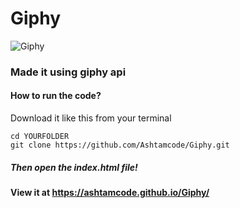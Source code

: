 # Giphy
![Giphy](https://socialify.git.ci/Ashtamcode/Giphy/image?forks=1&issues=1&language=1&owner=1&stargazers=1&theme=Dark)
### Made it using giphy api
#### How to run the code?
<p> Download it like this from your terminal </p>

```pip
cd YOURFOLDER
git clone https://github.com/Ashtamcode/Giphy.git
```

##### Then open the index.html file!
#### View it at https://ashtamcode.github.io/Giphy/
